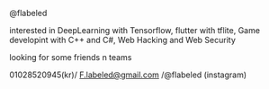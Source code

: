 @flabeled


interested in DeepLearning with Tensorflow, flutter with tflite, Game developint with C++ and C#, Web Hacking and Web Security


looking for some friends n teams 


01028520945(kr)/ F.labeled@gmail.com /@flabeled (instagram)

<!---
flabeled/flabeled is a ✨ special ✨ repository because its `README.md` (this file) appears on your GitHub profile.
You can click the Preview link to take a look at your changes.
--->
